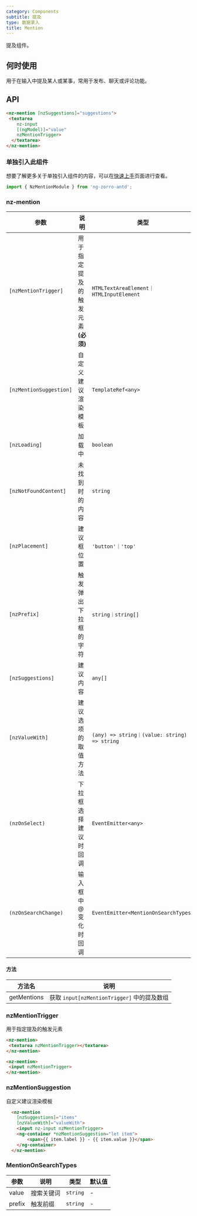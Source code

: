 ```yaml
---
category: Components
subtitle: 提及
type: 数据录入
title: Mention
---
```


提及组件。

## 何时使用

用于在输入中提及某人或某事，常用于发布、聊天或评论功能。

## API

```html
<nz-mention [nzSuggestions]="suggestions">
 <textarea
    nz-input
    [(ngModel)]="value"
    nzMentionTrigger>
  </textarea>
</nz-mention>
```

### 单独引入此组件

想要了解更多关于单独引入组件的内容，可以在[快速上手](/docs/getting-started/zh#单独引入某个组件)页面进行查看。

```ts
import { NzMentionModule } from 'ng-zorro-antd';
```

### nz-mention

| 参数 | 说明 | 类型 | 默认值 |
| --- | --- | --- | --- |
| `[nzMentionTrigger]` | 用于指定提及的触发元素 **(必须)** | `HTMLTextAreaElement｜HTMLInputElement` | - |
| `[nzMentionSuggestion]` | 自定义建议渲染模板 | `TemplateRef<any>` | - |
| `[nzLoading]` | 加载中 | `boolean` | `false` |
| `[nzNotFoundContent]` | 未找到时的内容 | `string` | `'无匹配结果，轻敲空格完成输入'` |
| `[nzPlacement]` | 建议框位置 | `'button'｜'top'` | `'bottom'` |
| `[nzPrefix]` | 触发弹出下拉框的字符 | `string｜string[]` | `'@'` |
| `[nzSuggestions]` | 建议内容 | `any[]` | `[]` |
| `[nzValueWith]` | 建议选项的取值方法  | `(any) => string｜(value: string) => string` |
| `(nzOnSelect)` | 下拉框选择建议时回调 | `EventEmitter<any>` | - |
| `(nzOnSearchChange)` | 输入框中 @ 变化时回调 | `EventEmitter<MentionOnSearchTypes>` | - |

#### 方法

| 方法名 | 说明 |
| --- |--- |
| getMentions | 获取 `input[nzMentionTrigger]` 中的提及数组 |

### nzMentionTrigger
用于指定提及的触发元素

```html
<nz-mention>
 <textarea nzMentionTrigger></textarea>
</nz-mention>
```

```html
<nz-mention>
 <input nzMentionTrigger>
</nz-mention>
```

### nzMentionSuggestion
自定义建议渲染模板

```html
  <nz-mention
    [nzSuggestions]="items"
    [nzValueWith]="valueWith">
    <input nz-input nzMentionTrigger>
    <ng-container *nzMentionSuggestion="let item">
        <span>{{ item.label }} - {{ item.value }}</span>
    </ng-container>
  </nz-mention>
```

### MentionOnSearchTypes

| 参数 | 说明 | 类型 | 默认值 |
| --- | --- | --- | --- |
| value | 搜索关键词 | `string` | - |
| prefix | 触发前缀 | `string` | - |
